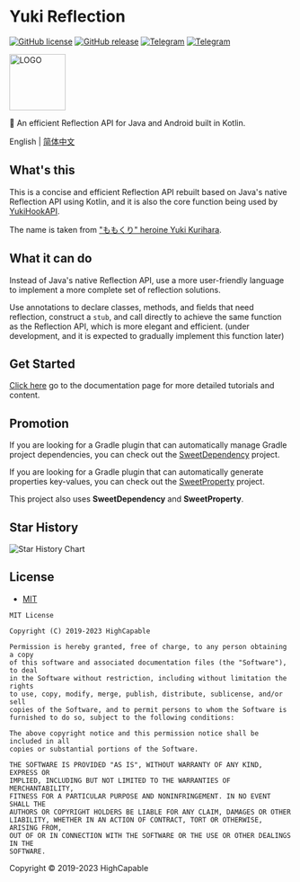 # Yuki Reflection

[![GitHub license](https://img.shields.io/github/license/fankes/YukiReflection?color=blue)](https://github.com/fankes/YukiReflection/blob/master/LICENSE)
[![GitHub release](https://img.shields.io/github/v/release/fankes/YukiReflection?display_name=release&logo=github&color=green)](https://github.com/fankes/YukiReflection/releases)
[![Telegram](https://img.shields.io/badge/discussion-Telegram-blue.svg?logo=telegram)](https://t.me/YukiReflection)
[![Telegram](https://img.shields.io/badge/discussion%20dev-Telegram-blue.svg?logo=telegram)](https://t.me/HighCapable_Dev)

<img src="https://github.com/fankes/YukiReflection/blob/master/img-src/icon.png?raw=true" width = "100" height = "100" alt="LOGO"/>

🌴️ An efficient Reflection API for Java and Android built in Kotlin.

English | [简体中文](https://github.com/fankes/YukiReflection/blob/master/README-zh-CN.md)

## What's this

This is a concise and efficient Reflection API rebuilt based on Java's native Reflection API using Kotlin,
and it is also the core function being used by [YukiHookAPI](https://github.com/fankes/YukiHookAPI).

The name is taken from ["ももくり" heroine Yuki Kurihara](https://www.bilibili.com/bangumi/play/ss5016).

## What it can do

Instead of Java's native Reflection API, use a more user-friendly language to implement a more complete set of reflection solutions.

Use annotations to declare classes, methods, and fields that need reflection, construct a `stub`,
and call directly to achieve the same function as the Reflection API, which is more elegant and efficient.
(under development, and it is expected to gradually implement this function later)

## Get Started

[Click here](https://fankes.github.io/YukiReflection/en/) go to the documentation page for more detailed tutorials and content.

## Promotion

If you are looking for a Gradle plugin that can automatically manage Gradle project dependencies,
you can check out the [SweetDependency](https://github.com/HighCapable/SweetDependency) project.

If you are looking for a Gradle plugin that can automatically generate properties key-values,
you can check out the [SweetProperty](https://github.com/HighCapable/SweetProperty) project.

This project also uses **SweetDependency** and **SweetProperty**.

## Star History

![Star History Chart](https://api.star-history.com/svg?repos=fankes/YukiReflection&type=Date)

## License

- [MIT](https://choosealicense.com/licenses/mit)

```
MIT License

Copyright (C) 2019-2023 HighCapable

Permission is hereby granted, free of charge, to any person obtaining a copy
of this software and associated documentation files (the "Software"), to deal
in the Software without restriction, including without limitation the rights
to use, copy, modify, merge, publish, distribute, sublicense, and/or sell
copies of the Software, and to permit persons to whom the Software is
furnished to do so, subject to the following conditions:

The above copyright notice and this permission notice shall be included in all
copies or substantial portions of the Software.

THE SOFTWARE IS PROVIDED "AS IS", WITHOUT WARRANTY OF ANY KIND, EXPRESS OR
IMPLIED, INCLUDING BUT NOT LIMITED TO THE WARRANTIES OF MERCHANTABILITY,
FITNESS FOR A PARTICULAR PURPOSE AND NONINFRINGEMENT. IN NO EVENT SHALL THE
AUTHORS OR COPYRIGHT HOLDERS BE LIABLE FOR ANY CLAIM, DAMAGES OR OTHER
LIABILITY, WHETHER IN AN ACTION OF CONTRACT, TORT OR OTHERWISE, ARISING FROM,
OUT OF OR IN CONNECTION WITH THE SOFTWARE OR THE USE OR OTHER DEALINGS IN THE
SOFTWARE.
```

Copyright © 2019-2023 HighCapable